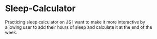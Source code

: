 # Sleep-Calculator
Practicing sleep calculator on JS
I want to make it more interactive by allowing user to add their hours of sleep and calculate it at the end of the week.
